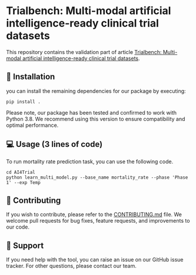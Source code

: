 # Trialbench: Multi-modal artificial intelligence-ready clinical trial datasets

This repository contains the validation part of article [Trialbench: Multi-modal artificial intelligence-ready clinical trial datasets](https://arxiv.org/abs/2407.00631).

## 🚀 Installation 

you can install the remaining dependencies for our package by executing:
```
pip install .
```
Please note, our package has been tested and confirmed to work with Python 3.8. We recommend using this version to ensure compatibility and optimal performance.


## 💻 Usage (3 lines of code)
To run mortality rate prediction task, you can use the following code.
```
cd AI4Trial
python learn_multi_model.py --base_name mortality_rate --phase 'Phase 1' --exp Temp
```

## 🤝 Contributing
If you wish to contribute, please refer to the [CONTRIBUTING.md](CONTRIBUTING.md) file. We welcome pull requests for bug fixes, feature requests, and improvements to our code. 

## 💼 Support
If you need help with the tool, you can raise an issue on our GitHub issue tracker. For other questions, please contact our team. 
